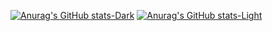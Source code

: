 


[![Anurag's GitHub stats-Dark](https://github-readme-stats.vercel.app/api?username=charlenechow&show_icons=true&theme=dark#gh-dark-mode-only)](https://github.com/anuraghazra/github-readme-stats#gh-dark-mode-only)
[![Anurag's GitHub stats-Light](https://github-readme-stats.vercel.app/api?username=charlenechow&show_icons=true&theme=default#gh-light-mode-only)](https://github.com/anuraghazra/github-readme-stats#gh-light-mode-only)
<!--
**CharleneChow/CharleneChow** is a ✨ _special_ ✨ repository because its `README.md` (this file) appears on your GitHub profile.

Here are some ideas to get you started:

- 🔭 I’m currently working on ...
- 🌱 I’m currently learning ...
- 👯 I’m looking to collaborate on ...
- 🤔 I’m looking for help with ...
- 💬 Ask me about ...
- 📫 How to reach me: ...
- 😄 Pronouns: ...
- ⚡ Fun fact: ...
-->
